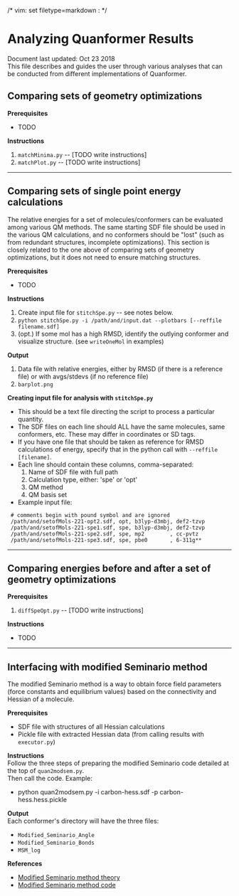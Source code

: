 /* vim: set filetype=markdown : */


# Analyzing Quanformer Results

Document last updated: Oct 23 2018   
This file describes and guides the user through various analyses that can be conducted from different implementations of Quanformer.


## Comparing sets of geometry optimizations

**Prerequisites**
 * TODO

**Instructions**
 1. `matchMinima.py` -- [TODO write instructions]
 1. `matchPlot.py` -- [TODO write instructions]


--------------------------------------------------------------------------------


## Comparing sets of single point energy calculations

The relative energies for a set of molecules/conformers can be evaluated among various QM methods.
The same starting SDF file should be used in the various QM calculations, and no conformers should be "lost" (such as from redundant structures, incomplete optimizations).
This section is closely related to the one above of comparing sets of geometry optimizations, but it does not need to ensure matching structures.

**Prerequisites**
 * TODO

**Instructions**
 1. Create input file for `stitchSpe.py` -- see notes below.
 2. `python stitchSpe.py -i /path/and/input.dat --plotbars [--reffile filename.sdf]`
 3. (opt.) If some mol has a high RMSD, identify the outlying conformer and visualize structure. (see `writeOneMol` in examples)

**Output**
 1. Data file with relative energies, either by RMSD (if there is a reference file) or with avgs/stdevs (if no reference file)
 2. `barplot.png`

**Creating input file for analysis with `stitchSpe.py`**

 * This should be a text file directing the script to process a particular quantity.
 * The SDF files on each line should ALL have the same molecules, same conformers, etc. These may differ in coordinates or SD tags.
 * If you have one file that should be taken as reference for RMSD calculations of energy, specify that in the python call with `--reffile [filename]`.
 * Each line should contain these columns, comma-separated:
    1. Name of SDF file with full path
    2. Calculation type, either: 'spe' or 'opt'
    3. QM method
    4. QM basis set
 * Example input file:
```
 # comments begin with pound symbol and are ignored
 /path/and/setofMols-221-opt2.sdf, opt, b3lyp-d3mbj, def2-tzvp
 /path/and/setofMols-221-spe1.sdf, spe, b3lyp-d3mbj, def2-tzvp
 /path/and/setofMols-221-spe2.sdf, spe, mp2        , cc-pvtz
 /path/and/setofMols-221-spe3.sdf, spe, pbe0       , 6-311g**
```

--------------------------------------------------------------------------------


## Comparing energies before and after a set of geometry optimizations

**Prerequisites**
 1. `diffSpeOpt.py` -- [TODO write instructions]

**Instructions**
 * TODO


--------------------------------------------------------------------------------


## Interfacing with modified Seminario method

The modified Seminario method is a way to obtain force field parameters (force constants and equilibrium values) based on the connectivity and Hessian of a molecule.  

**Prerequisites**
 * SDF file with structures of all Hessian calculations
 * Pickle file with extracted Hessian data (from calling results with `executor.py`)

**Instructions**    
Follow the three steps of preparing the modified Seminario code detailed at the top of `quan2modsem.py`.  
Then call the code. Example:
 *  python quan2modsem.py -i carbon-hess.sdf -p carbon-hess.hess.pickle

**Output**   
Each conformer's directory will have the three files:
 * `Modified_Seminario_Angle`
 * `Modified_Seminario_Bonds`
 * `MSM_log`

**References**
* [Modified Seminario method theory](https://pubs.acs.org/doi/10.1021/acs.jctc.7b00785)
* [Modified Seminario method code](https://github.com/aa840/ModSeminario_Py)




